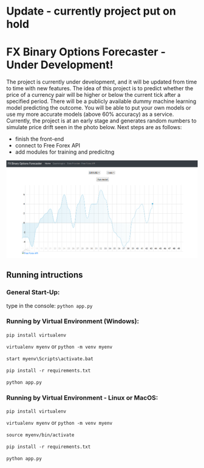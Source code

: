# Update - currently project put on hold

# FX Binary Options Forecaster - Under Development!

The project is currently under development, and it will be updated from time to time with new features.
The idea of this project is to predict whether the price of a currency pair will be higher or below the current tick after a specified period. There will be a publicly available dummy machine learning model predicting the outcome. You will be able to put your own models or use my more accurate models (above 60% accuracy) as a service. 
Currently, the project is at an early stage and generates random numbers to simulate price drift seen in the photo below. 
Next steps are as follows:
* finish the front-end
* connect to Free Forex API
* add modules for training and predicitng

![alt text](./photo.png)

## Running intructions

### General Start-Up:

type in the console: `python app.py`


### Running by Virtual Environment (Windows):

`pip install virtualenv`

`virtualenv myenv` or `python -m venv myenv`

`start myenv\Scripts\activate.bat`

`pip install -r requirements.txt`

`python app.py`

### Running by Virtual Environment - Linux or MacOS:


`pip install virtualenv`

`virtualenv myenv` or `python -m venv myenv`

`source myenv/bin/activate`

`pip install -r requirements.txt`

`python app.py`
